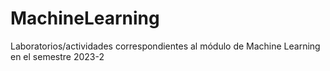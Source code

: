 # MachineLearning
Laboratorios/actividades correspondientes al módulo de Machine Learning en el semestre 2023-2
